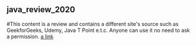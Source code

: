 ## java_review_2020
#This content is a review and contains a different site's source such as GeekforGeeks, Udemy, Java T Point e.t.c. Anyone can use it no need to ask a permission.
[a link](https://www.javatpoint.com/java-tutorial)
